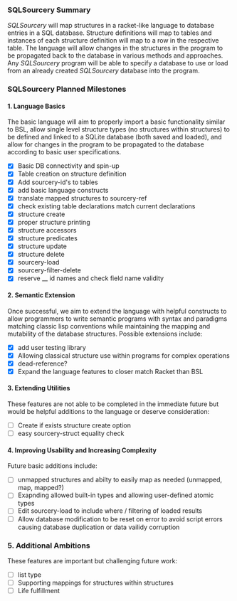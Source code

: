 ### SQLSourcery Summary
*SQLSourcery* will map structures in a racket-like language to database entries in a SQL database. Structure definitions will map to tables and instances of each structure definition will map to a row in the respective table. The language will allow changes in the structures in the program to be propagated back to the database in various methods and approaches. Any *SQLSourcery* program will be able to specify a database to use or load from an already created *SQLSourcery* database into the program.


### SQLSourcery Planned Milestones

#### 1. Language Basics
The basic language will aim to properly import a basic functionality similar to BSL, allow single level structure types (no structures within structures) to be defined and linked to a SQLite database (both saved and loaded), and allow for changes in the program to be propagated to the database according to basic user specifications.

- [x] Basic DB connectivity and spin-up
- [x] Table creation on structure definition
- [x] Add sourcery-id's to tables
- [x] add basic language constructs
- [X] translate mapped structures to sourcery-ref
- [X] check existing table declarations match current declarations
- [X] structure create
- [X] proper structure printing
- [X] structure accessors
- [X] structure predicates
- [X] structure update
- [X] structure delete
- [X] sourcery-load
- [X] sourcery-filter-delete
- [X] reserve __ id names and check field name validity

#### 2. Semantic Extension
Once successful, we aim to extend the language with helpful constructs to allow programmers to write semantic programs with syntax and paradigms matching classic lisp conventions while maintaining the mapping and mutability of the database structures. Possible extensions include:
- [X] add user testing library
- [X] Allowing classical structure use within programs for complex operations
- [X] dead-reference?
- [X] Expand the language features to closer match Racket than BSL

#### 3. Extending Utilities
These features are not able to be completed in the immediate future but would be helpful additions to the language or deserve consideration:
- [ ] Create if exists structure create option
- [ ] easy sourcery-struct equality check

#### 4. Improving Usability and Increasing Complexity
Future basic additions include:
- [ ] unmapped structures and abilty to easily map as needed (unmapped, map, mapped?)
- [ ] Exapnding allowed built-in types and allowing user-defined atomic types
- [ ] Edit sourcery-load to include where / filtering of loaded results
- [ ] Allow database modification to be reset on error to avoid script errors causing database duplication or data vailidy corruption

### 5. Additional Ambitions
These features are important but challenging future work:
- [ ] list type
- [ ] Supporting mappings for structures within structures
- [ ] Life fulfillment
